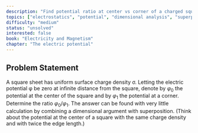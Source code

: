 ```yaml
---
description: "Find potential ratio at center vs corner of a charged square using dimensional analysis"
topics: ["electrostatics", "potential", "dimensional analysis", "superposition"]
difficulty: "medium"
status: "unsolved"
interested: false
book: "Electricity and Magnetism"
chapter: "The electric potential"
---
```


## Problem Statement
A square sheet has uniform surface charge density σ. Letting the electric potential φ be zero at infinite distance from the square, denote by $φ_0$ the potential at the center of the square and by $φ_1$ the potential at a corner. Determine the ratio $φ_0/φ_1$. The answer can be found with very little calculation by combining a dimensional argument with superposition. (Think about the potential at the center of a square with the same charge density and with twice the edge length.)